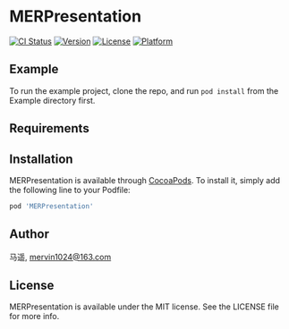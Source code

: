 # MERPresentation

[![CI Status](http://img.shields.io/travis/马遥/MERPresentation.svg?style=flat)](https://travis-ci.org/马遥/MERPresentation)
[![Version](https://img.shields.io/cocoapods/v/MERPresentation.svg?style=flat)](http://cocoapods.org/pods/MERPresentation)
[![License](https://img.shields.io/cocoapods/l/MERPresentation.svg?style=flat)](http://cocoapods.org/pods/MERPresentation)
[![Platform](https://img.shields.io/cocoapods/p/MERPresentation.svg?style=flat)](http://cocoapods.org/pods/MERPresentation)

## Example

To run the example project, clone the repo, and run `pod install` from the Example directory first.

## Requirements

## Installation

MERPresentation is available through [CocoaPods](http://cocoapods.org). To install
it, simply add the following line to your Podfile:

```ruby
pod 'MERPresentation'
```

## Author

马遥, mervin1024@163.com

## License

MERPresentation is available under the MIT license. See the LICENSE file for more info.
